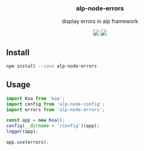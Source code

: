 <h3 align="center">
  alp-node-errors
</h3>

<p align="center">
  display errors in alp framework
</p>

<p align="center">
  <a href="https://npmjs.org/package/alp-node-errors"><img src="https://img.shields.io/npm/v/alp-node-errors.svg?style=flat-square"></a>
  <a href="https://david-dm.org/christophehurpeau/alp?path=packages/alp-node-errors"><img src="https://david-dm.org/christophehurpeau/alp.svg?path=packages/alp-node-errors?style=flat-square"></a>
</p>

## Install

```bash
npm install --save alp-node-errors
```

## Usage

```js
import Koa from 'koa';
import config from 'alp-node-config';
import errors from 'alp-node-errors';

const app = new Koa();
config(__dirname + '/config')(app);
logger(app);

app.use(errors);
```
